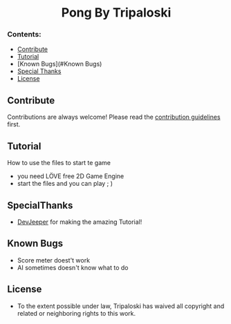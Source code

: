 <h1 align="center">Pong By Tripaloski 
<br>

</div>

### Contents:
  - [Contribute](#contribute)
  - [Tutorial](#Tutorial)
  - [Known Bugs](#Known Bugs)
  - [Special Thanks](#SpecialThanks)
  - [License](#license)


## Contribute

Contributions are always welcome!
Please read the [contribution guidelines](contributing.md) first.

## Tutorial
How to use the files to start te game
- you need LÖVE free 2D Game Engine
- start the files and you can play ; )

## SpecialThanks
- [DevJeeper](https://www.youtube.com/user/DevJeeper) for making the amazing Tutorial!

## Known Bugs
- Score meter doest't work
- AI sometimes doesn't know what to do

## License 

- To the extent possible under law, Tripaloski has waived all copyright and related or neighboring rights to this work.
